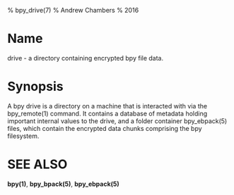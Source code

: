 % bpy_drive(7)
% Andrew Chambers
% 2016

# Name

drive - a directory containing encrypted bpy file data.

# Synopsis

A bpy drive is a directory on a machine that is interacted with via the bpy_remote(1) command.
It contains a database of metadata holding important internal values to the drive, and a folder
container bpy_ebpack(5) files, which contain the encrypted data chunks comprising the bpy filesystem.

# SEE ALSO

**bpy(1)**, **bpy_bpack(5)**, **bpy_ebpack(5)**